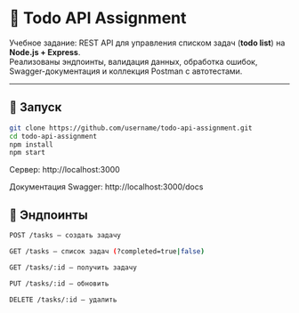 # 📝 Todo API Assignment

Учебное задание: REST API для управления списком задач (**todo list**) на **Node.js + Express**.  
Реализованы эндпоинты, валидация данных, обработка ошибок, Swagger-документация и коллекция Postman с автотестами.

---

## 🚀 Запуск
```bash
git clone https://github.com/username/todo-api-assignment.git
cd todo-api-assignment
npm install
npm start
```
Сервер: http://localhost:3000

Документация Swagger: http://localhost:3000/docs

## 📌 Эндпоинты
```bash
POST /tasks — создать задачу

GET /tasks — список задач (?completed=true|false)

GET /tasks/:id — получить задачу

PUT /tasks/:id — обновить

DELETE /tasks/:id — удалить
```
